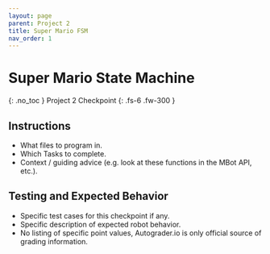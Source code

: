 ```yaml
---
layout: page
parent: Project 2
title: Super Mario FSM
nav_order: 1
---
```


# Super Mario State Machine
{: .no_toc }
Project 2 Checkpoint
{: .fs-6 .fw-300 }

## Instructions

* What files to program in.
* Which Tasks to complete.
* Context / guiding advice (e.g. look at these functions in the MBot API, etc.).

## Testing and Expected Behavior

* Specific test cases for this checkpoint if any.
* Specific description of expected robot behavior.
* No listing of specific point values, Autograder.io is only official source of grading information. 